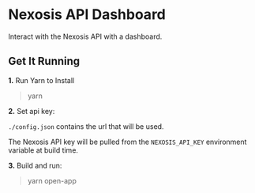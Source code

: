 # Nexosis API Dashboard

Interact with the Nexosis API with a dashboard.

## Get It Running

**1.** Run Yarn to Install

> yarn

**2.** Set api key:

`./config.json` contains the url that will be used.

The Nexosis API key will be pulled from the `NEXOSIS_API_KEY` environment variable at build time.

**3.** Build and run:

> yarn open-app
